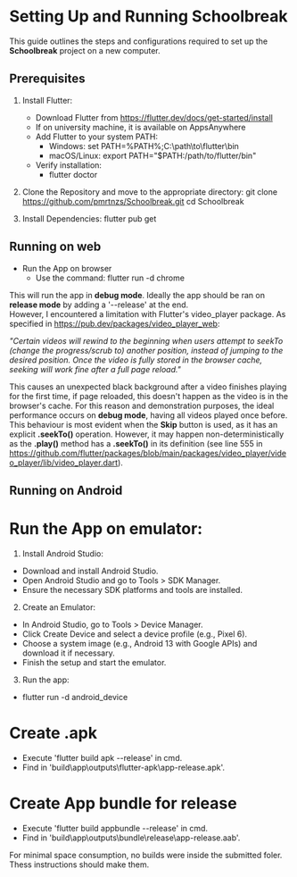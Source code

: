 # Setting Up and Running Schoolbreak

This guide outlines the steps and configurations required to set up the **Schoolbreak** project on a new computer.

## Prerequisites

1. Install Flutter:
   - Download Flutter from https://flutter.dev/docs/get-started/install
   - If on university machine, it is available on AppsAnywhere
   - Add Flutter to your system PATH:
     - Windows:
       set PATH=%PATH%;C:\path\to\flutter\bin
     - macOS/Linux:
       export PATH="$PATH:/path/to/flutter/bin"
   - Verify installation:
     - flutter doctor

2. Clone the Repository and move to the appropriate directory:
   git clone https://github.com/pmrtnzs/Schoolbreak.git
   cd Schoolbreak

3. Install Dependencies:
   flutter pub get

## Running on web

- Run the App on browser  
  - Use the command: flutter run -d chrome
 
This will run the app in **debug mode**. Ideally the app should be ran on **release mode** by adding a '--release' at the end.  
However, I encountered a limitation with Flutter's video_player package. As specified in https://pub.dev/packages/video_player_web:  

   _"Certain videos will rewind to the beginning when users attempt to seekTo (change the progress/scrub to) another position, instead of jumping to the desired position. Once the video is fully stored in the browser cache, seeking will work fine after a full page reload."_  
   
This causes an unexpected black background after a video finishes playing for the first time, if page reloaded, this doesn't happen as the video is in the browser's cache. For this reason and demonstration purposes, the ideal performance occurs on **debug mode**, having all videos played once before. This behaviour is most evident when the **Skip** button is used, as it has an explicit **.seekTo()** operation. However, it may happen non-deterministically as the **.play()** method has a **.seekTo()** in its definition (see line 555 in https://github.com/flutter/packages/blob/main/packages/video_player/video_player/lib/video_player.dart). 

## Running on Android

# Run the App on emulator:
1. Install Android Studio:
 - Download and install Android Studio.
 - Open Android Studio and go to Tools > SDK Manager.
 - Ensure the necessary SDK platforms and tools are installed.

2. Create an Emulator:
 - In Android Studio, go to Tools > Device Manager.
 - Click Create Device and select a device profile (e.g., Pixel 6).
 - Choose a system image (e.g., Android 13 with Google APIs) and download it if necessary.
 - Finish the setup and start the emulator.

3. Run the app:
 - flutter run -d android_device 

# Create .apk
 - Execute 'flutter build apk --release' in cmd.
 - Find in 'build\app\outputs\flutter-apk\app-release.apk'.

# Create App bundle for release
 - Execute 'flutter build appbundle --release' in cmd.
 - Find in 'build\app\outputs\bundle\release\app-release.aab'.  

 For minimal space consumption, no builds were inside the submitted foler. Thess instructions should make them.

